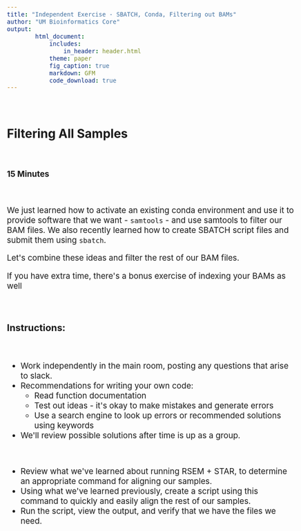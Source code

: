 ```yaml
---
title: "Independent Exercise - SBATCH, Conda, Filtering out BAMs"
author: "UM Bioinformatics Core"
output:
        html_document:
            includes:
                in_header: header.html
            theme: paper
            fig_caption: true
            markdown: GFM
            code_download: true
---
```

<style type="text/css">
body{ /* Normal  */
      font-size: 14pt;
  }
pre {
  font-size: 12pt
}
</style>

<br>

## Filtering All Samples

<br>

**15 Minutes**

<br>

We just learned how to activate an existing conda environment and use it to provide software that we want - `samtools` - and use samtools to filter our BAM files. We also recently learned how to create SBATCH script files and submit them using `sbatch`.

Let's combine these ideas and filter the rest of our BAM files. 

If you have extra time, there's a bonus exercise of indexing your BAMs as well

<br>

### Instructions:

<br>

- Work independently in the main room, posting any questions that arise to slack.
- Recommendations for writing your own code:
  - Read function documentation
  - Test out ideas - it's okay to make mistakes and generate errors
  - Use a search engine to look up errors or recommended solutions using keywords
- We'll review possible solutions after time is up as a group.

<br>

- Review what we've learned about running RSEM + STAR, to determine an appropriate command for aligning our samples.
- Using what we've learned previously, create a script using this command to quickly and easily align the rest of our samples.
- Run the script, view the output, and verify that we have the files we need.

<br>